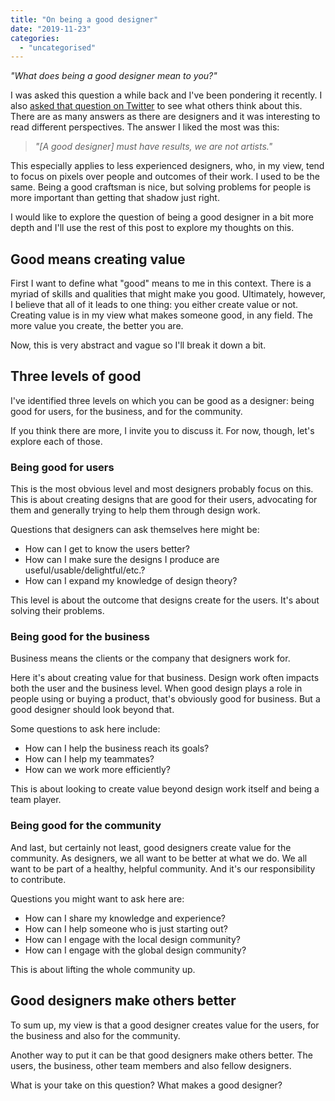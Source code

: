 ```yaml
---
title: "On being a good designer"
date: "2019-11-23"
categories: 
  - "uncategorised"
---
```


_"What does being a good designer mean to you?"_

I was asked this question a while back and I've been pondering it recently. I also [asked that question on Twitter](https://twitter.com/amrancz/status/1195372804528582671) to see what others think about this. There are as many answers as there are designers and it was interesting to read different perspectives. The answer I liked the most was this:

> _"\[A good designer\] must have results, we are not artists."_

This especially applies to less experienced designers, who, in my view, tend to focus on pixels over people and outcomes of their work. I used to be the same. Being a good craftsman is nice, but solving problems for people is more important than getting that shadow just right.

I would like to explore the question of being a good designer in a bit more depth and I'll use the rest of this post to explore my thoughts on this.

## Good means creating value

First I want to define what "good" means to me in this context. There is a myriad of skills and qualities that might make you good. Ultimately, however, I believe that all of it leads to one thing: you either create value or not. Creating value is in my view what makes someone good, in any field. The more value you create, the better you are.

Now, this is very abstract and vague so I'll break it down a bit.

## Three levels of good

I've identified three levels on which you can be good as a designer: being good for users, for the business, and for the community.

If you think there are more, I invite you to discuss it. For now, though, let's explore each of those.

### Being good for users

This is the most obvious level and most designers probably focus on this. This is about creating designs that are good for their users, advocating for them and generally trying to help them through design work.

Questions that designers can ask themselves here might be:

- How can I get to know the users better?
- How can I make sure the designs I produce are useful/usable/delightful/etc.?
- How can I expand my knowledge of design theory?

This level is about the outcome that designs create for the users. It's about solving their problems.

### Being good for the business

Business means the clients or the company that designers work for.

Here it's about creating value for that business. Design work often impacts both the user and the business level. When good design plays a role in people using or buying a product, that's obviously good for business. But a good designer should look beyond that.

Some questions to ask here include:

- How can I help the business reach its goals?
- How can I help my teammates?
- How can we work more efficiently?

This is about looking to create value beyond design work itself and being a team player.

### Being good for the community

And last, but certainly not least, good designers create value for the community. As designers, we all want to be better at what we do. We all want to be part of a healthy, helpful community. And it's our responsibility to contribute.

Questions you might want to ask here are:

- How can I share my knowledge and experience?
- How can I help someone who is just starting out?
- How can I engage with the local design community?
- How can I engage with the global design community?

This is about lifting the whole community up.

## Good designers make others better

To sum up, my view is that a good designer creates value for the users, for the business and also for the community.

Another way to put it can be that good designers make others better. The users, the business, other team members and also fellow designers.

What is your take on this question? What makes a good designer?
